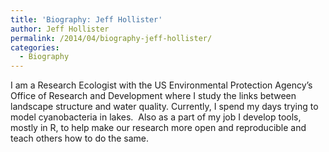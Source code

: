 ```yaml
---
title: 'Biography: Jeff Hollister'
author: Jeff Hollister
permalink: /2014/04/biography-jeff-hollister/
categories:
  - Biography
---
```

I am a Research Ecologist with the US Environmental Protection Agency&#8217;s Office of Research and Development where I study the links between landscape structure and water quality. Currently, I spend my days trying to model cyanobacteria in lakes.  Also as a part of my job I develop tools, mostly in R, to help make our research more open and reproducible and teach others how to do the same.

